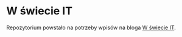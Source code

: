 # W świecie IT

Repozytorium powstało na potrzeby wpisów na bloga [W świecie IT](https://wswiecieit.dev/).